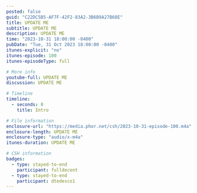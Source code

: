 ```yaml
---
posted: false
guid: "C22DC5B5-AF7F-42F2-83A2-3B6B9A27B68E"
title: UPDATE ME
subtitle: UPDATE ME
description: UPDATE ME
time: "2023-10-31 18:00:00 -0400"
pubDate: "Tue, 31 Oct 2023 18:00:00 -0400"
itunes-explicit: "no"
itunes-episode: 100
itunes-episodeType: full

# More info
youtube-full: UPDATE ME
discussion: UPDATE ME

# Timeline
timeline:
  - seconds: 0
    title: Intro

# File information
enclosure-url: "https://media.phor.net/csh/2023-10-31-episode-100.m4a"
enclosure-length: UPDATE ME
enclosure-type: "audio/x-m4a"
itunes-duration: UPDATE ME

# CSH information
badges:
  - type: stayed-to-end
    participant: fulldecent
  - type: stayed-to-end
    participant: dtedesco1
---
```


